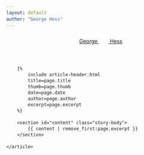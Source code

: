 ```yaml
---
layout: default
author: "George Hess"
---
```

<header class="sticky">
	<nav>
		<a href="/#list-{{ page.slug }}">
			<span>George</span>
			<img src="/assets/img/menu.svg" width="25" height="25" />
			<span>Hess</span>
		</a>
	</nav>
</header>
<main>
	<article>

		{%
			include article-header.html
			title=page.title
			thumb=page.thumb
			date=page.date
			author=page.author
			excerpt=page.excerpt
		%}

		<section id="content" class="story-body">
			{{ content | remove_first:page.excerpt }}
		</section>

	</article>
</main>
